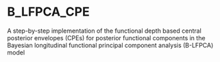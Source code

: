 # B_LFPCA_CPE
A step-by-step implementation of the functional depth based central posterior envelopes (CPEs) for posterior functional components in the Bayesian longitudinal functional principal component analysis (B-LFPCA) model
